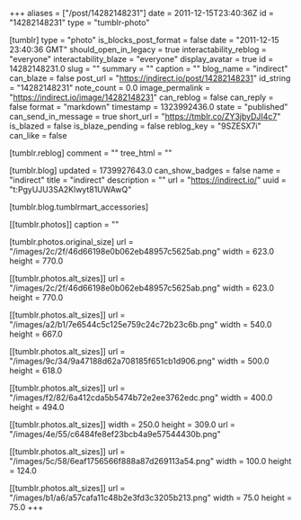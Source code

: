 +++
aliases = ["/post/14282148231"]
date = 2011-12-15T23:40:36Z
id = "14282148231"
type = "tumblr-photo"

[tumblr]
type = "photo"
is_blocks_post_format = false
date = "2011-12-15 23:40:36 GMT"
should_open_in_legacy = true
interactability_reblog = "everyone"
interactability_blaze = "everyone"
display_avatar = true
id = 14282148231.0
slug = ""
summary = ""
caption = ""
blog_name = "indirect"
can_blaze = false
post_url = "https://indirect.io/post/14282148231"
id_string = "14282148231"
note_count = 0.0
image_permalink = "https://indirect.io/image/14282148231"
can_reblog = false
can_reply = false
format = "markdown"
timestamp = 1323992436.0
state = "published"
can_send_in_message = true
short_url = "https://tmblr.co/ZY3jbyDJI4c7"
is_blazed = false
is_blaze_pending = false
reblog_key = "9SZESX7i"
can_like = false

[tumblr.reblog]
comment = ""
tree_html = ""

[tumblr.blog]
updated = 1739927643.0
can_show_badges = false
name = "indirect"
title = "indirect"
description = ""
url = "https://indirect.io/"
uuid = "t:PgyUJU3SA2Klwyt81UWAwQ"

[tumblr.blog.tumblrmart_accessories]

[[tumblr.photos]]
caption = ""

[tumblr.photos.original_size]
url = "/images/2c/2f/46d66198e0b062eb48957c5625ab.png"
width = 623.0
height = 770.0

[[tumblr.photos.alt_sizes]]
url = "/images/2c/2f/46d66198e0b062eb48957c5625ab.png"
width = 623.0
height = 770.0

[[tumblr.photos.alt_sizes]]
url = "/images/a2/b1/7e6544c5c125e759c24c72b23c6b.png"
width = 540.0
height = 667.0

[[tumblr.photos.alt_sizes]]
url = "/images/9c/34/9a47188d62a708185f651cb1d906.png"
width = 500.0
height = 618.0

[[tumblr.photos.alt_sizes]]
url = "/images/f2/82/6a412cda5b5474b72e2ee3762edc.png"
width = 400.0
height = 494.0

[[tumblr.photos.alt_sizes]]
width = 250.0
height = 309.0
url = "/images/4e/55/c6484fe8ef23bcb4a9e57544430b.png"

[[tumblr.photos.alt_sizes]]
url = "/images/5c/58/6eaf1756566f888a87d269113a54.png"
width = 100.0
height = 124.0

[[tumblr.photos.alt_sizes]]
url = "/images/b1/a6/a57cafa11c48b2e3fd3c3205b213.png"
width = 75.0
height = 75.0
+++

